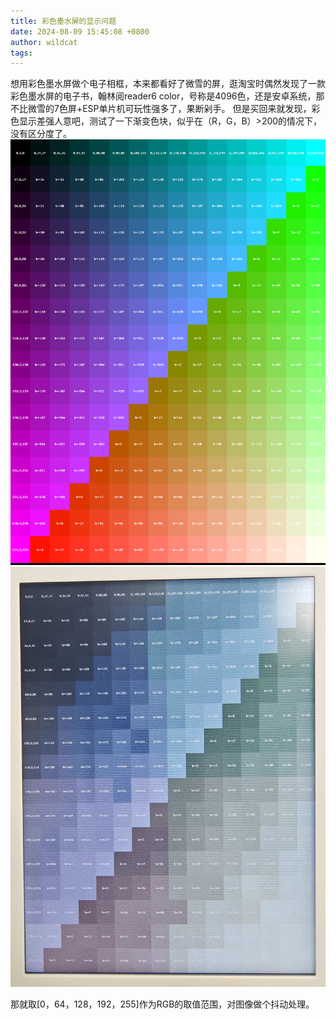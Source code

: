 ```yaml
---
title: 彩色墨水屏的显示问题
date: 2024-08-09 15:45:08 +0800
author: wildcat
tags:
---
```

想用彩色墨水屏做个电子相框，本来都看好了微雪的屏，逛淘宝时偶然发现了一款彩色墨水屏的电子书，翰林阅reader6 color，号称是4096色，还是安卓系统，那不比微雪的7色屏+ESP单片机可玩性强多了，果断剁手。
但是买回来就发现，彩色显示差强人意吧，测试了一下渐变色块，似乎在（R，G，B）>200的情况下，没有区分度了。
![](彩色墨水屏的显示问题.md_Attachments/256color.png)
![](彩色墨水屏的显示问题.md_Attachments/翰林阅.jpg)

那就取[0，64，128，192，255]作为RGB的取值范围，对图像做个抖动处理。